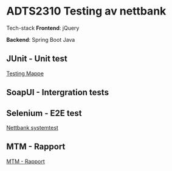 # ADTS2310 Testing av nettbank

Tech-stack
**Frontend**: jQuery

**Backend**: Spring Boot Java

## JUnit - Unit test

[Testing Mappe](./src/test/java/oslomet/testing/)

## SoapUI - Intergration tests

## Selenium - E2E test

[Nettbank systemtest](./nettbank-systemtest.side)

## MTM - Rapport

[MTM - Rapport](./M2M_utskrift.pdf)
